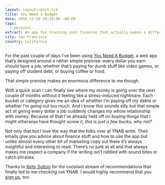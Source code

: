 ```yaml
---
layout: layouts/post.njk
title: You Need a Budget
date: 2018-12-20 19:29:00 -08:00
tags:
  - personal
extract: An app for tracking your finances that actually makes a difference.
city: San Francisco
country: California
---
```


For the past couple of days I’ve been using [You Need A Budget](https://www.youneedabudget.com/), a web app that’s designed around a rather simple premise: every dollar you earn should have a job, whether that’s paying for dumb stuff like video games, or paying off student debt, or buying coffee or food.

That simple premise makes an enormous difference to me though.

With a quick scan I can finally see where my money is going over the next couple of months without it feeling like a stress-induced nightmare. Each bucket or category gives me an idea of whether I’m paying off my debts or whether I’m going out too much. And I know this sounds silly but that simple act of giving every dollar a job suddenly changes my whole relationship with money. Because of that I’ve already held off on buying things that I might otherwise have thought _screw it, this is just a few bucks, why not?_

Not only that but I love the way that the folks over at YNAB write. Their emails give you advice about finance stuff and how to use the app but unlike almost every other bit of marketing copy out there it’s always insightful and interesting to read. There’s no junk at all and that always makes me respect a company if the writing isn’t riddled with sound bites or catch phrases.

Thanks to [Kelly Sutton](https://twitter.com/kellysutton?lang=en) for the constant stream of recommendations that finally led to me checking out YNAB. I would highly recommend that you [sign up](https://youneedabudget.com), too.
